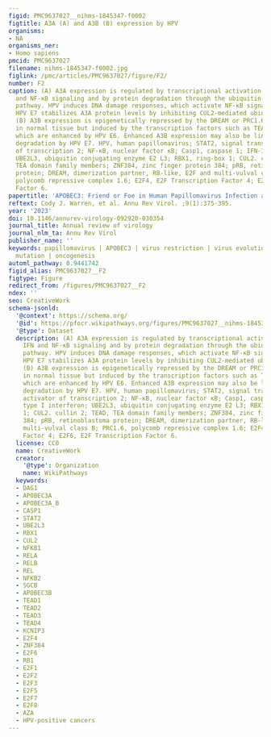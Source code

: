 ```yaml
---
figid: PMC9637027__nihms-1845347-f0002
figtitle: A3A (A) and A3B (B) expression by HPV
organisms:
- NA
organisms_ner:
- Homo sapiens
pmcid: PMC9637027
filename: nihms-1845347-f0002.jpg
figlink: /pmc/articles/PMC9637027/figure/F2/
number: F2
caption: (A) A3A expression is regulated by transcriptional activation through IFN
  and NF-κB signaling and by protein degradation through the ubiquitin-proteasome
  pathway. HPV induces DNA damage responses, which activate NF-κB signaling. High-risk
  HPV E7 stabilizes A3A protein levels by inhibiting CUL2-mediated ubiquitin ligation.
  (B) A3B expression is epigenetically repressed by the DREAM or PRC1.6 complexes
  in normal tissue but induced by the transcription factors such as TEAD and ZNF384,
  which are enhanced by HPV E6. Enhanced A3B expression may also be linked to pRB-mediated
  degradation by HPV E7. HPV, human papillomavirus; STAT2, signal transducer and activator
  of transcription 2; NF-κB, nuclear factor κB; Casp1, caspase 1; IFN-I, type I interferon;
  UBE2L3, ubiquitin conjugating enzyme E2 L3; RBX1, ring-box 1; CUL2. cullin 2; TEAD,
  TEA domain family members; ZNF384, zinc finger protein 384; pRB, retinoblastoma
  protein; DREAM, dimerization partner, RB-like, E2F and multi-vulval class B; PRC1.6,
  polycomb repressive complex 1.6; E2F4, E2F Transcription Factor 4; E2F6, E2F Transcription
  Factor 6.
papertitle: 'APOBEC3: Friend or Foe in Human Papillomavirus Infection and Oncogenesis?.'
reftext: Cody J. Warren, et al. Annu Rev Virol. ;9(1):375-395.
year: '2023'
doi: 10.1146/annurev-virology-092920-030354
journal_title: Annual review of virology
journal_nlm_ta: Annu Rev Virol
publisher_name: ''
keywords: papillomavirus | APOBEC3 | virus restriction | virus evolution | somatic
  mutation | oncogenesis
automl_pathway: 0.9441742
figid_alias: PMC9637027__F2
figtype: Figure
redirect_from: /figures/PMC9637027__F2
ndex: ''
seo: CreativeWork
schema-jsonld:
  '@context': https://schema.org/
  '@id': https://pfocr.wikipathways.org/figures/PMC9637027__nihms-1845347-f0002.html
  '@type': Dataset
  description: (A) A3A expression is regulated by transcriptional activation through
    IFN and NF-κB signaling and by protein degradation through the ubiquitin-proteasome
    pathway. HPV induces DNA damage responses, which activate NF-κB signaling. High-risk
    HPV E7 stabilizes A3A protein levels by inhibiting CUL2-mediated ubiquitin ligation.
    (B) A3B expression is epigenetically repressed by the DREAM or PRC1.6 complexes
    in normal tissue but induced by the transcription factors such as TEAD and ZNF384,
    which are enhanced by HPV E6. Enhanced A3B expression may also be linked to pRB-mediated
    degradation by HPV E7. HPV, human papillomavirus; STAT2, signal transducer and
    activator of transcription 2; NF-κB, nuclear factor κB; Casp1, caspase 1; IFN-I,
    type I interferon; UBE2L3, ubiquitin conjugating enzyme E2 L3; RBX1, ring-box
    1; CUL2. cullin 2; TEAD, TEA domain family members; ZNF384, zinc finger protein
    384; pRB, retinoblastoma protein; DREAM, dimerization partner, RB-like, E2F and
    multi-vulval class B; PRC1.6, polycomb repressive complex 1.6; E2F4, E2F Transcription
    Factor 4; E2F6, E2F Transcription Factor 6.
  license: CC0
  name: CreativeWork
  creator:
    '@type': Organization
    name: WikiPathways
  keywords:
  - DAG1
  - APOBEC3A
  - APOBEC3A_B
  - CASP1
  - STAT2
  - UBE2L3
  - RBX1
  - CUL2
  - NFKB1
  - RELA
  - RELB
  - REL
  - NFKB2
  - SGCB
  - APOBEC3B
  - TEAD1
  - TEAD2
  - TEAD3
  - TEAD4
  - KCNIP3
  - E2F4
  - ZNF384
  - E2F6
  - RB1
  - E2F1
  - E2F2
  - E2F3
  - E2F5
  - E2F7
  - E2F8
  - AZA
  - HPV-positive cancers
---
```

